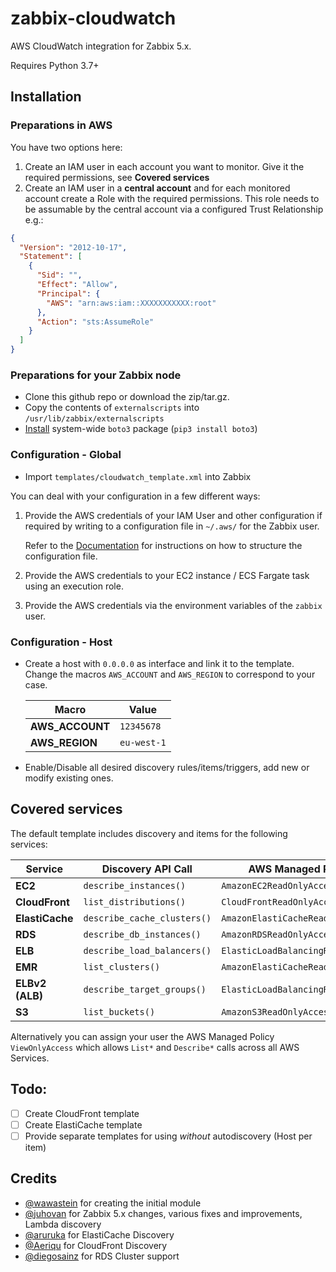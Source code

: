 # zabbix-cloudwatch
AWS CloudWatch integration for Zabbix 5.x.

Requires Python 3.7+

## Installation
### Preparations in AWS
You have two options here:
1. Create an IAM user in each account you want to monitor. Give it the required permissions, see **Covered services**
2. Create an IAM user in a **central account** and for each monitored account create a Role with the required permissions. This role needs to be assumable by the central account via a configured Trust Relationship e.g.:
```json
{
  "Version": "2012-10-17",
  "Statement": [
    {
      "Sid": "",
      "Effect": "Allow",
      "Principal": {
        "AWS": "arn:aws:iam::XXXXXXXXXXX:root"
      },
      "Action": "sts:AssumeRole"
    }
  ]
}
```


### Preparations for your Zabbix node
- Clone this github repo or download the zip/tar.gz.
- Copy the contents of `externalscripts` into `/usr/lib/zabbix/externalscripts`
- [Install](http://boto3.readthedocs.io/en/latest/guide/quickstart.html) system-wide `boto3` package (`pip3 install boto3`)

### Configuration - Global
- Import `templates/cloudwatch_template.xml` into Zabbix

You can deal with your configuration in a few different ways:
1. Provide the AWS credentials of your IAM User and other configuration if required by writing to a configuration file in `~/.aws/` for the Zabbix user.
   
   Refer to the [Documentation](https://docs.aws.amazon.com/cli/latest/userguide/cli-configure-files.htm) for instructions on how to structure the configuration file.
2. Provide the AWS credentials to your EC2 instance / ECS Fargate task using an execution role.
3. Provide the AWS credentials via the environment variables of the `zabbix` user.

### Configuration - Host
- Create a host with `0.0.0.0` as interface and link it to the template. 
  Change the macros `AWS_ACCOUNT` and `AWS_REGION` to correspond to your case.
  
   | Macro       | Value     |
   |-------------|-----------|
   | **AWS_ACCOUNT** | `12345678`  |
   | **AWS_REGION**  | `eu-west-1` |

-  Enable/Disable all desired discovery rules/items/triggers, add new or modify existing ones.


## Covered services
The default template includes discovery and items for the following services:

| Service         | Discovery API Call           | AWS Managed Policy
| --------------- | ---------------------------- | ----------------------------------- |
| **EC2**         | `describe_instances()`       | `AmazonEC2ReadOnlyAccess`           |
| **CloudFront**  | `list_distributions()`       | `CloudFrontReadOnlyAccess`          |           
| **ElastiCache** | `describe_cache_clusters()`  | `AmazonElastiCacheReadOnlyAccess`   |
| **RDS**         | `describe_db_instances()`    | `AmazonRDSReadOnlyAccess`           |
| **ELB**         | `describe_load_balancers()`  | `ElasticLoadBalancingReadOnly`      |
| **EMR**         | `list_clusters()`            | `AmazonElastiCacheReadOnlyAccess`   |
| **ELBv2 (ALB)** | `describe_target_groups()`   | `ElasticLoadBalancingReadOnly`      |
| **S3**          | `list_buckets()`             | `AmazonS3ReadOnlyAccess`            |

Alternatively you can assign your user the AWS Managed Policy `ViewOnlyAccess` which allows `List*` and `Describe*` calls across all AWS Services.

## Todo:
- [ ] Create CloudFront template
- [ ] Create ElastiCache template
- [ ] Provide separate templates for using _without_ autodiscovery (Host per item)

## Credits
- [@wawastein](https://github.com/wawastein) for creating the initial module
- [@juhovan](https://github.com/juhovan) for Zabbix 5.x changes, various fixes and improvements, Lambda discovery  
- [@aruruka](https://github.com/aruruka) for ElastiCache Discovery
- [@Aeriqu](https://github.com/Aeriqu) for CloudFront Discovery
- [@diegosainz](https://github.com/diegosainz) for RDS Cluster support